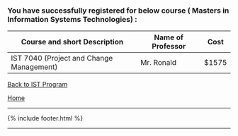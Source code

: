 ### You have successfully registered for below course ( Masters in  Information Systems Technologies) :

|Course and short Description| Name of Professor |Cost | 
|---| --- | --- |
|IST 7040 (Project and Change Management) | Mr. Ronald | $1575|

<a href="https://tuojeanbaptiste.github.io/TeamC/msist.html" style="right;">Back to IST Program</a>

[Home](https://tuojeanbaptiste.github.io/TeamC/)

---

{% include footer.html %}

---
